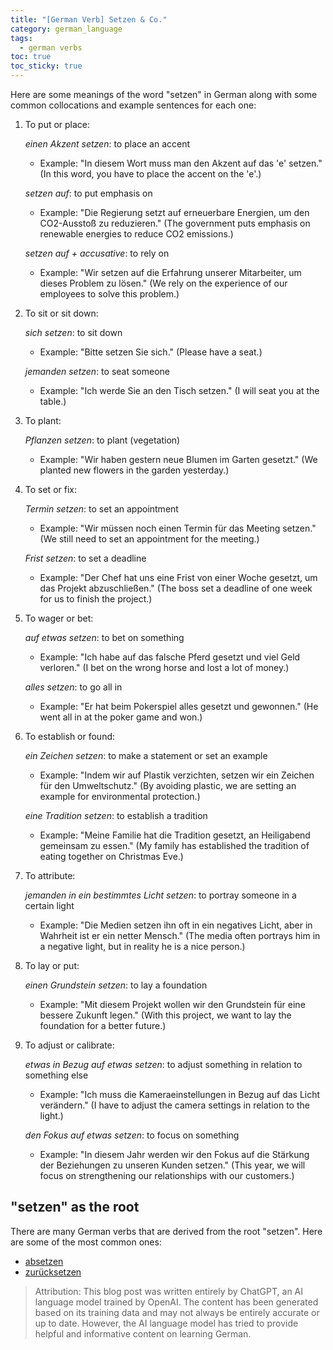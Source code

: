 ```yaml
---
title: "[German Verb] Setzen & Co."
category: german_language
tags:
  - german verbs
toc: true
toc_sticky: true
---
```

Here are some meanings of the word "setzen" in German along with some common collocations and example sentences for each one:

1. To put or place:

    *einen Akzent setzen*: to place an accent

    - Example: "In diesem Wort muss man den Akzent auf das 'e' setzen." (In this word, you have to place the accent on the 'e'.)

    *setzen auf*: to put emphasis on

    - Example: "Die Regierung setzt auf erneuerbare Energien, um den CO2-Ausstoß zu reduzieren." (The government puts emphasis on renewable energies to reduce CO2 emissions.)

    *setzen auf + accusative*: to rely on

    - Example: "Wir setzen auf die Erfahrung unserer Mitarbeiter, um dieses Problem zu lösen." (We rely on the experience of our employees to solve this problem.)

2. To sit or sit down:

    *sich setzen*: to sit down

    - Example: "Bitte setzen Sie sich." (Please have a seat.)

    *jemanden setzen*: to seat someone

    - Example: "Ich werde Sie an den Tisch setzen." (I will seat you at the table.)

3. To plant:

    *Pflanzen setzen*: to plant (vegetation)

    - Example: "Wir haben gestern neue Blumen im Garten gesetzt." (We planted new flowers in the garden yesterday.)

4. To set or fix:

    *Termin setzen*: to set an appointment

    - Example: "Wir müssen noch einen Termin für das Meeting setzen." (We still need to set an appointment for the meeting.)

    *Frist setzen*: to set a deadline

    - Example: "Der Chef hat uns eine Frist von einer Woche gesetzt, um das Projekt abzuschließen." (The boss set a deadline of one week for us to finish the project.)

5. To wager or bet:

    *auf etwas setzen*: to bet on something

    - Example: "Ich habe auf das falsche Pferd gesetzt und viel Geld verloren." (I bet on the wrong horse and lost a lot of money.)

    *alles setzen*: to go all in

    - Example: "Er hat beim Pokerspiel alles gesetzt und gewonnen." (He went all in at the poker game and won.)

6. To establish or found:

    *ein Zeichen setzen*: to make a statement or set an example

    - Example: "Indem wir auf Plastik verzichten, setzen wir ein Zeichen für den Umweltschutz." (By avoiding plastic, we are setting an example for environmental protection.)

    *eine Tradition setzen*: to establish a tradition

    - Example: "Meine Familie hat die Tradition gesetzt, an Heiligabend gemeinsam zu essen." (My family has established the tradition of eating together on Christmas Eve.)

7. To attribute:

    *jemanden in ein bestimmtes Licht setzen*: to portray someone in a certain light

    - Example: "Die Medien setzen ihn oft in ein negatives Licht, aber in Wahrheit ist er ein netter Mensch." (The media often portrays him in a negative light, but in reality he is a nice person.)

8. To lay or put:

    *einen Grundstein setzen*: to lay a foundation

    - Example: "Mit diesem Projekt wollen wir den Grundstein für eine bessere Zukunft legen." (With this project, we want to lay the foundation for a better future.)

9. To adjust or calibrate:

    *etwas in Bezug auf etwas setzen*: to adjust something in relation to something else

    - Example: "Ich muss die Kameraeinstellungen in Bezug auf das Licht verändern." (I have to adjust the camera settings in relation to the light.)

    *den Fokus auf etwas setzen*: to focus on something

    - Example: "In diesem Jahr werden wir den Fokus auf die Stärkung der Beziehungen zu unseren Kunden setzen." (This year, we will focus on strengthening our relationships with our customers.)

## "setzen" as the root
There are many German verbs that are derived from the root "setzen". Here are some of the most common ones:

- [absetzen](2022-02-21-german-absetzen.md)
- [zurücksetzen](2022-02-21-german-zuruucksetzen.md)


> Attribution: This blog post was written entirely by ChatGPT, an AI language model trained by OpenAI. The content has been generated based on its training data and may not always be entirely accurate or up to date. However, the AI language model has tried to provide helpful and informative content on learning German.
